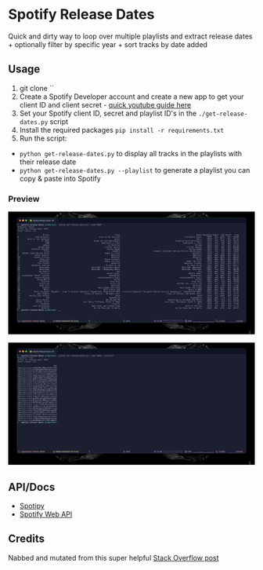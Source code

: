 # Spotify Release Dates
Quick and dirty way to loop over multiple playlists and extract release dates + optionally filter by specific year + sort tracks by date added

## Usage
1. git clone ``
1. Create a Spotify Developer account and create a new app to get your client ID and client secret - [quick youtube guide here](https://www.youtube.com/watch?v=kaBVN8uP358)
1. Set your Spotify client ID, secret and playlist ID's in the `./get-release-dates.py` script
1. Install the required packages `pip install -r requirements.txt`
1. Run the script:
  - `python get-release-dates.py` to display all tracks in the playlists with their release date
  - `python get-release-dates.py --playlist` to generate a playlist you can copy & paste into Spotify

### Preview
![Preview playlist CLI output](./docs/preview-tracks.png)

![Preview playlist CLI output](./docs/preview-playlist.png)

## API/Docs
- [Spotipy](https://spotipy.readthedocs.io/en/2.22.1/#examples)
- [Spotify Web API](https://developer.spotify.com/documentation/web-api/)

## Credits
Nabbed and mutated from this super helpful [Stack Overflow post](https://stackoverflow.com/a/77714867)
